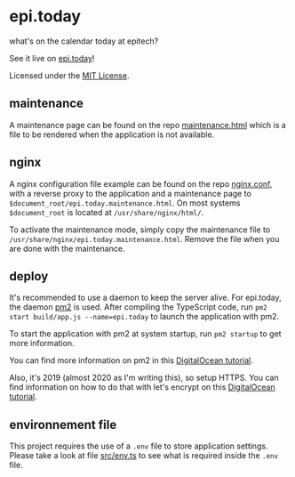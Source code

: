 # epi.today

what's on the calendar today at epitech?

See it live on [epi.today](https://epi.today)!

Licensed under the [MIT License](license.txt).

## maintenance

A maintenance page can be found on the repo [maintenance.html](maintenance.html) which is a file to be rendered when the application is not available.

## nginx

A nginx configuration file example can be found on the repo [nginx.conf](nginx.conf), with a reverse proxy to the application and a maintenance page to `$document_root/epi.today.maintenance.html`. On most systems `$document_root` is located at `/usr/share/nginx/html/`.

To activate the maintenance mode, simply copy the maintenance file to `/usr/share/nginx/epi.today.maintenance.html`. Remove the file when you are done with the maintenance.

## deploy

It's recommended to use a daemon to keep the server alive. For epi.today, the daemon [pm2](https://pm2.keymetrics.io) is used.
After compiling the TypeScript code, run `pm2 start build/app.js --name=epi.today` to launch the application with pm2.

To start the application with pm2 at system startup, run `pm2 startup` to get more information.

You can find more information on pm2 in this [DigitalOcean tutorial](https://www.digitalocean.com/community/tutorials/how-to-set-up-a-node-js-application-for-production-on-debian-9).

Also, it's 2019 (almost 2020 as I'm writing this), so setup HTTPS. You can find information on how to do that with let's encrypt on this [DigitalOcean tutorial](https://www.digitalocean.com/community/tutorials/how-to-secure-nginx-with-let-s-encrypt-on-debian-9).

## environnement file

This project requires the use of a `.env` file to store application settings. Please take a look at file [src/env.ts](src/env.ts) to see what is required inside the `.env` file.
